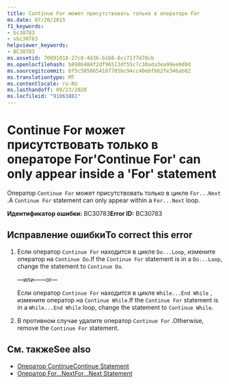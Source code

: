 ```yaml
---
title: Continue For может присутствовать только в операторе For
ms.date: 07/20/2015
f1_keywords:
- bc30783
- vbc30783
helpviewer_keywords:
- BC30783
ms.assetid: 70891018-27c8-4d36-b168-8cc7177d70cb
ms.openlocfilehash: b8986484f2df96513df55c7c30ada3ea99ee0d0d
ms.sourcegitcommit: bf5c5850654187705bc94cc40ebfb62fe346ab02
ms.translationtype: MT
ms.contentlocale: ru-RU
ms.lasthandoff: 09/23/2020
ms.locfileid: "91063881"
---
```

# <a name="continue-for-can-only-appear-inside-a-for-statement"></a><span data-ttu-id="4bc6a-102">Continue For может присутствовать только в операторе For</span><span class="sxs-lookup"><span data-stu-id="4bc6a-102">'Continue For' can only appear inside a 'For' statement</span></span>

<span data-ttu-id="4bc6a-103">Оператор `Continue For` может присутствовать только в цикле `For...Next` .</span><span class="sxs-lookup"><span data-stu-id="4bc6a-103">A `Continue For` statement can only appear within a `For...Next` loop.</span></span>  
  
 <span data-ttu-id="4bc6a-104">**Идентификатор ошибки:** BC30783</span><span class="sxs-lookup"><span data-stu-id="4bc6a-104">**Error ID:** BC30783</span></span>  
  
## <a name="to-correct-this-error"></a><span data-ttu-id="4bc6a-105">Исправление ошибки</span><span class="sxs-lookup"><span data-stu-id="4bc6a-105">To correct this error</span></span>  
  
1. <span data-ttu-id="4bc6a-106">Если оператор `Continue For` находится в цикле `Do...Loop`, измените оператор на `Continue Do`.</span><span class="sxs-lookup"><span data-stu-id="4bc6a-106">If the `Continue For` statement is in a `Do...Loop`, change the statement to `Continue Do`.</span></span>  
  
     <span data-ttu-id="4bc6a-107">—или—</span><span class="sxs-lookup"><span data-stu-id="4bc6a-107">—or—</span></span>  
  
     <span data-ttu-id="4bc6a-108">Если оператор `Continue For` находится в цикле `While...End While` , измените оператор на `Continue While`.</span><span class="sxs-lookup"><span data-stu-id="4bc6a-108">If the `Continue For` statement is in a `While...End While` loop, change the statement to `Continue While`.</span></span>  
  
2. <span data-ttu-id="4bc6a-109">В противном случае удалите оператор `Continue For` .</span><span class="sxs-lookup"><span data-stu-id="4bc6a-109">Otherwise, remove the `Continue For` statement.</span></span>  
  
## <a name="see-also"></a><span data-ttu-id="4bc6a-110">См. также</span><span class="sxs-lookup"><span data-stu-id="4bc6a-110">See also</span></span>

- [<span data-ttu-id="4bc6a-111">Оператор Continue</span><span class="sxs-lookup"><span data-stu-id="4bc6a-111">Continue Statement</span></span>](../language-reference/statements/continue-statement.md)
- [<span data-ttu-id="4bc6a-112">Оператор For…Next</span><span class="sxs-lookup"><span data-stu-id="4bc6a-112">For...Next Statement</span></span>](../language-reference/statements/for-next-statement.md)
